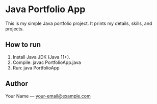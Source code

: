 # Java Portfolio App

This is my simple Java portfolio project. It prints my details, skills, and projects.

## How to run
1. Install Java JDK (Java 11+).
2. Compile: javac PortfolioApp.java
3. Run: java PortfolioApp

## Author
Your Name — your-email@example.com
